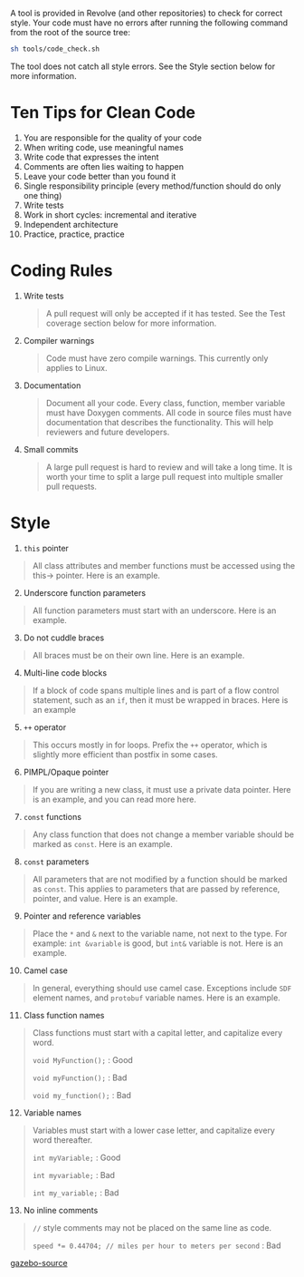A tool is provided in Revolve (and other repositories) to check for correct style. Your code must have no errors after running the following command from the root of the source tree:

```bash
sh tools/code_check.sh
```

The tool does not catch all style errors. See the Style section below for more information.

# Ten Tips for Clean Code
1. You are responsible for the quality of your code
1. When writing code, use meaningful names
1. Write code that expresses the intent
1. Comments are often lies waiting to happen
1. Leave your code better than you found it
1. Single responsibility principle (every method/function should do only one thing)
1. Write tests
1. Work in short cycles: incremental and iterative
1. Independent architecture
1. Practice, practice, practice

# Coding Rules

1. Write tests
    > A pull request will only be accepted if it has tested. See the Test coverage section below for more information.

2. Compiler warnings
    > Code must have zero compile warnings. This currently only applies to Linux.

3. Documentation
    > Document all your code. Every class, function, member variable must have Doxygen comments. All code in source files must have documentation that describes the functionality. This will help reviewers and future developers.

4. Small commits
    > A large pull request is hard to review and will take a long time. It is worth your time to split a large pull request into multiple smaller pull requests.


# Style

1. `this` pointer

> All class attributes and member functions must be accessed using the this-> pointer. Here is an example.

2. Underscore function parameters

> All function parameters must start with an underscore. Here is an example.

3. Do not cuddle braces

> All braces must be on their own line. Here is an example.

4. Multi-line code blocks

> If a block of code spans multiple lines and is part of a flow control statement, such as an `if`, then it must be wrapped in braces. Here is an example

5. `++` operator

> This occurs mostly in for loops. Prefix the `++` operator, which is slightly more efficient than postfix in some cases.

6. PIMPL/Opaque pointer

> If you are writing a new class, it must use a private data pointer. Here is an example, and you can read more here.

7. `const` functions

> Any class function that does not change a member variable should be marked as `const`. Here is an example.

8. `const` parameters

> All parameters that are not modified by a function should be marked as `const`. This applies to parameters that are passed by reference, pointer, and value. Here is an example.

9. Pointer and reference variables

> Place the `*` and `&` next to the variable name, not next to the type. For example: `int &variable` is good, but `int&` variable is not. Here is an example.

10. Camel case

> In general, everything should use camel case. Exceptions include `SDF` element names, and `protobuf` variable names. Here is an example.

11. Class function names

> Class functions must start with a capital letter, and capitalize every word.
> 
> `void MyFunction();` : Good
> 
> `void myFunction();` : Bad
> 
> `void my_function();` : Bad

12. Variable names

> Variables must start with a lower case letter, and capitalize every word thereafter.
> 
> `int myVariable;` : Good
> 
> `int myvariable;` : Bad
> 
> `int my_variable;` : Bad

13. No inline comments

> `//` style comments may not be placed on the same line as code.
> 
> `speed *= 0.44704; // miles per hour to meters per second` : Bad


[gazebo-source](http://gazebosim.org/tutorials?tut=contrib_code&cat=development)
